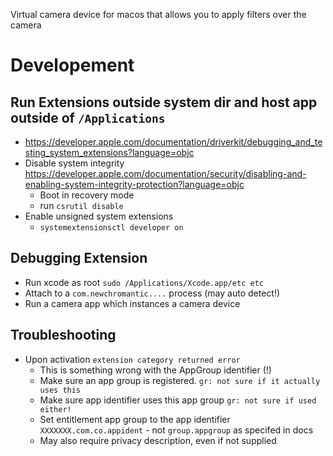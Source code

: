 Virtual camera device for macos that allows you to apply filters over the camera


Developement
==================
Run Extensions outside system dir and host app outside of `/Applications`
---------------------------
- https://developer.apple.com/documentation/driverkit/debugging_and_testing_system_extensions?language=objc
- Disable system integrity https://developer.apple.com/documentation/security/disabling-and-enabling-system-integrity-protection?language=objc
	- Boot in recovery mode
	- run `csrutil disable`
- Enable unsigned system extensions
	- `systemextensionsctl developer on`

Debugging Extension
-------------------------
- Run xcode as root `sudo /Applications/Xcode.app/etc etc`
- Attach to a `com.newchromantic....` process (may auto detect!)
- Run a camera app which instances a camera device

Troubleshooting
------------------
- Upon activation `extension category returned error`
	- This is something wrong with the AppGroup identifier (!)
	- Make sure an app group is registered. `gr: not sure if it actually uses this`
	- Make sure app identifier uses this app group `gr: not sure if used either!`
	- Set entitlement app group to the app identifier `XXXXXXX.com.co.appident` - not `group.appgroup` as specifed in docs
	- May also require privacy description, even if not supplied
